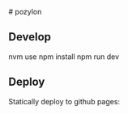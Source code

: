 # pozylon

## Develop
nvm use
npm install
npm run dev

## Deploy
Statically deploy to github pages:
``` ./deploy.sh

